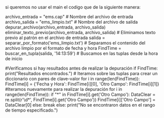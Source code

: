 si queremos no usar el main el codigo que de la siguiente manera:

archivo_entrada = "ems.cap"  # Nombre del archivo de entrada
archivo_salida = "ems_limpio.txt"  # Nombre del archivo de salida
depurar_archivo(archivo_entrada, archivo_salida)
eliminar_texto_previo(archivo_entrada, archivo_salida)  # Eliminamos texto previo al patrón en el archivo de entrada
salida = separar_por_formato('ems_limpio.txt')  # Separamos el contenido del archivo limpio por el formato de fecha y hora
FindTime = buscar_en_tupla(salida, '14:13:59')  # Buscamos en las tuplas desde la hora de inicio

#Verificamos si hay resultados antes de realizar la depuración
if FindTime:
    print("Resultados encontrados.")
    # Iteramos sobre las tuplas para crear un diccionario con pares de clave-valor
    for i in range(len(FindTime)):
        FindTime[i] = {'Fecha y Hora': FindTime[i][0], 'Otro Campo': FindTime[i][1]}
#Iteramos nuevamente para realizar la depuración
    for i in range(len(FindTime)):
        if "*" in FindTime[i].get('Otro Campo'):
            DataClear = re.split(r'\d\*', FindTime[i].get('Otro Campo'))
            FindTime[i]['Otro Campo'] = DataClear[0]
        else:
            break
else:
    print("No se encontraron datos en el rango de tiempo especificado.")
